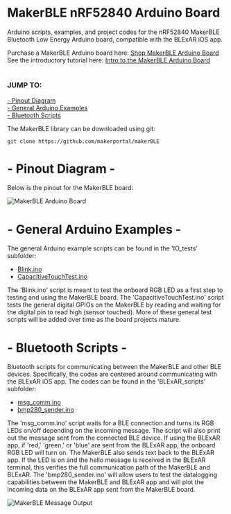 # MakerBLE nRF52840 Arduino Board
Arduino scripts, examples, and project codes for the nRF52840 MakerBLE Bluetooth Low Energy Arduino board, compatible with the BLExAR iOS app.

Purchase a MakerBLE Arduino board here: [Shop MakerBLE Arduino Board](https://makersportal.com/shop/makerble-arduino-board) <br>
See the introductory tutorial here: [Intro to the MakerBLE Arduino Board](https://makersportal.com/blog/makerble-tiny-nrf52840-bluetooth-arduino-board) <br>

# 
### JUMP TO:
<a href="#pinout">- Pinout Diagram</a><br>
<a href="#arduino">- General Arduino Examples</a><br>
<a href="#bluetooth">- Bluetooth Scripts</a><br>

The MakerBLE library can be downloaded using git:

    git clone https://github.com/makerportal/makerBLE

<a id="pinout"></a>
# - Pinout Diagram -
Below is the pinout for the MakerBLE board:

![MakerBLE Arduino Board](https://images.squarespace-cdn.com/content/v1/59b037304c0dbfb092fbe894/1665967574022-GEHG1YE8D38N2FEJR337/MakerBLE_pinout.png?format=2500w)

<a id="arduino"></a>
# - General Arduino Examples -
The general Arduino example scripts can be found in the 'IO_tests' subfolder:

- [Blink.ino](IO_tests/Blink.ino)
- [CapacitiveTouchTest.ino](IO_tests/CapacitiveTouchTest.ino)

The 'Blink.ino' script is meant to test the onboard RGB LED as a first step to testing and using the MakerBLE board. The 'CapacitiveTouchTest.ino' script tests the general digital GPIOs on the MakerBLE by reading and waiting for the digital pin to read high (sensor touched). More of these general test scripts will be added over time as the board projects mature.

<a id="bluetooth"></a>
# - Bluetooth Scripts -
Bluetooth scripts for communicating between the MakerBLE and other BLE devices. Specifically, the codes are centered around communicating with the BLExAR iOS app. The codes can be found in the 'BLExAR_scripts' subfolder:

- [msg_comm.ino](BLExAR_scripts/msg_comm.ino)
- [bmp280_sender.ino](BLExAR_scripts/bmp280_sender.ino)

The 'msg_comm.ino' script waits for a BLE connection and turns its RGB LEDs on/off depending on the incoming message. The script will also print out the message sent from the connected BLE device. If using the BLExAR app, if 'red,' 'green,' or 'blue' are sent from the BLExAR app, the onboard RGB LED will turn on. The MakerBLE also sends text back to the BLExAR app. If the LED is on and the hello message is received in the BLExAR terminal, this verifies the full communication path of the MakerBLE and BLExAR. The 'bmp280_sender.ino' will allow users to test the datalogging capabilities between the MakerBLE and BLExAR app and will plot the incoming data on the BLExAR app sent from the MakerBLE board. 

![MakerBLE Message Output](https://images.squarespace-cdn.com/content/v1/59b037304c0dbfb092fbe894/cc9ace48-3656-46ef-9406-6e0bb80fbbef/MakerBLE_BLExAR_BLOG_MAIN.JPG?format=2500w)
